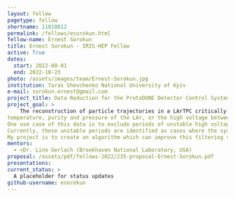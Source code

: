 ```yaml
---
layout: fellow
pagetype: fellow
shortname: 11018612
permalink: /fellows/esorokun.html
fellow-name: Ernest Sorokun
title: Ernest Sorokun - IRIS-HEP Fellow
active: True
dates:
  start: 2022-08-01
  end: 2022-10-23
photo: /assets/images/team/Ernest-Sorokun.jpg
institution: Taras Shevchenko National University of Kyiv
e-mail: sorokun.ernest@gmail.com
project_title: Data Reduction for the ProtoDUNE Detector Control System
project_goal: >
	The reconstruction of particle trajectories in a LArTPC critically relies on understanding the conditions under which the data was taken such as
temperature, purity and pressure of the LAr, or the high voltage between the wire planes.
One use case of this data is to exclude periods of unstable high voltage (from short cuts, power cuts, etc. . . ) for further data analysis.
Currently, these unstable periods are identified as cases where the system resistance is lower than a hand-picked value.
My project is to create an algorithm which can improve this filtering system using an unsupervised Machine Learning approach (e.g. Anomaly Detection).
mentors:
  - <Dr. Lino Gerlach (Brookhaven National Laboratory, USA)
proposal: /assets/pdf/fellows-2022/235-proposal-Ernest-Sorokun.pdf
presentations:
current_status: >
  A placeholder for status updates
github-username: esorokun
---
```

